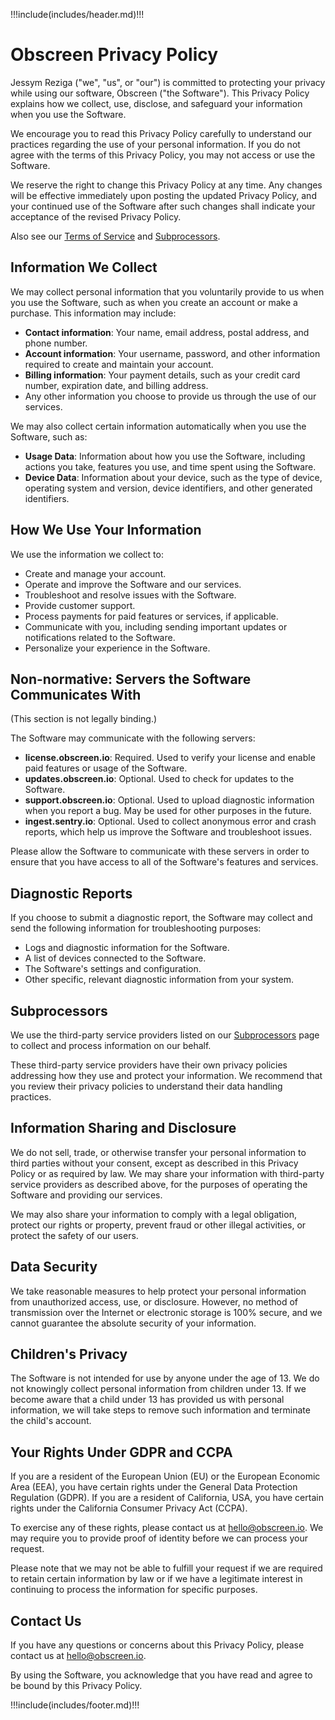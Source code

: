 !!!include(includes/header.md)!!!

# Obscreen Privacy Policy

Jessym Reziga ("we", "us", or "our") is committed to protecting your privacy while using our software, Obscreen ("the Software"). This Privacy Policy explains how we collect, use, disclose, and safeguard your information when you use the Software.

We encourage you to read this Privacy Policy carefully to understand our practices regarding the use of your personal information. If you do not agree with the terms of this Privacy Policy, you may not access or use the Software.

We reserve the right to change this Privacy Policy at any time. Any changes will be effective immediately upon posting the updated Privacy Policy, and your continued use of the Software after such changes shall indicate your acceptance of the revised Privacy Policy.

Also see our [Terms of Service](/legal/terms-of-service) and [Subprocessors](/legal/subprocessors).

## Information We Collect

We may collect personal information that you voluntarily provide to us when you use the Software, such as when you create an account or make a purchase. This information may include:

- **Contact information**: Your name, email address, postal address, and phone number.
- **Account information**: Your username, password, and other information required to create and maintain your account.
- **Billing information**: Your payment details, such as your credit card number, expiration date, and billing address.
- Any other information you choose to provide us through the use of our services.

We may also collect certain information automatically when you use the Software, such as:

- **Usage Data**: Information about how you use the Software, including actions you take, features you use, and time spent using the Software.
- **Device Data**: Information about your device, such as the type of device, operating system and version, device identifiers, and other generated identifiers.

## How We Use Your Information

We use the information we collect to:

- Create and manage your account.
- Operate and improve the Software and our services.
- Troubleshoot and resolve issues with the Software.
- Provide customer support.
- Process payments for paid features or services, if applicable.
- Communicate with you, including sending important updates or notifications related to the Software.
- Personalize your experience in the Software.

## Non-normative: Servers the Software Communicates With

(This section is not legally binding.)

The Software may communicate with the following servers:

- **license.obscreen.io**: Required. Used to verify your license and enable paid features or usage of the Software.
- **updates.obscreen.io**: Optional. Used to check for updates to the Software.
- **support.obscreen.io**: Optional. Used to upload diagnostic information when you report a bug. May be used for other purposes in the future.
- **ingest.sentry.io**: Optional. Used to collect anonymous error and crash reports, which help us improve the Software and troubleshoot issues.

Please allow the Software to communicate with these servers in order to ensure that you have access to all of the Software's features and services.

## Diagnostic Reports

If you choose to submit a diagnostic report, the Software may collect and send the following information for troubleshooting purposes:

- Logs and diagnostic information for the Software.
- A list of devices connected to the Software.
- The Software's settings and configuration.
- Other specific, relevant diagnostic information from your system.

## Subprocessors

We use the third-party service providers listed on our [Subprocessors](/legal/subprocessors) page to collect and process information on our behalf.

These third-party service providers have their own privacy policies addressing how they use and protect your information. We recommend that you review their privacy policies to understand their data handling practices.

## Information Sharing and Disclosure

We do not sell, trade, or otherwise transfer your personal information to third parties without your consent, except as described in this Privacy Policy or as required by law. We may share your information with third-party service providers as described above, for the purposes of operating the Software and providing our services.

We may also share your information to comply with a legal obligation, protect our rights or property, prevent fraud or other illegal activities, or protect the safety of our users.

## Data Security

We take reasonable measures to help protect your personal information from unauthorized access, use, or disclosure. However, no method of transmission over the Internet or electronic storage is 100% secure, and we cannot guarantee the absolute security of your information.

## Children's Privacy

The Software is not intended for use by anyone under the age of 13. We do not knowingly collect personal information from children under 13. If we become aware that a child under 13 has provided us with personal information, we will take steps to remove such information and terminate the child's account.

## Your Rights Under GDPR and CCPA

If you are a resident of the European Union (EU) or the European Economic Area (EEA), you have certain rights under the General Data Protection Regulation (GDPR). If you are a resident of California, USA, you have certain rights under the California Consumer Privacy Act (CCPA).

To exercise any of these rights, please contact us at hello@obscreen.io. We may require you to provide proof of identity before we can process your request.

Please note that we may not be able to fulfill your request if we are required to retain certain information by law or if we have a legitimate interest in continuing to process the information for specific purposes.

## Contact Us

If you have any questions or concerns about this Privacy Policy, please contact us at hello@obscreen.io.

By using the Software, you acknowledge that you have read and agree to be bound by this Privacy Policy.

!!!include(includes/footer.md)!!!